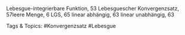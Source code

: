 Lebesgue-integrierbare Funktion, 53
Lebesguescher Konvergenzsatz, 57leere Menge, 6
LGS, 65
linear abhängig, 63
linear unabhängig, 63

   Tags & Topics:
   #Konvergenzsatz
   #Lebesgue